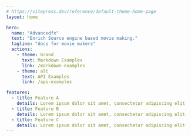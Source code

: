 ```yaml
---
# https://vitepress.dev/reference/default-theme-home-page
layout: home

hero:
  name: "Advancedfx"
  text: "Enrich Source engine based movie making."
  tagline: "docs for movie makers"
  actions:
    - theme: brand
      text: Markdown Examples
      link: /markdown-examples
    - theme: alt
      text: API Examples
      link: /api-examples

features:
  - title: Feature A
    details: Lorem ipsum dolor sit amet, consectetur adipiscing elit
  - title: Feature B
    details: Lorem ipsum dolor sit amet, consectetur adipiscing elit
  - title: Feature C
    details: Lorem ipsum dolor sit amet, consectetur adipiscing elit
---
```


